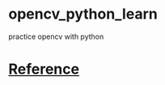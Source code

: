 # opencv_python_learn
practice opencv with python

# [Reference](http://www.cnblogs.com/Undo-self-blog/p/8423851.html)
